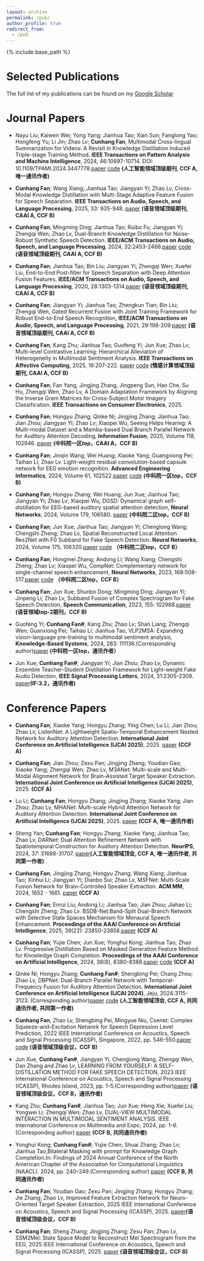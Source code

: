 ```yaml
---
layout: archive
permalink: /pub/
author_profile: true
redirect_from:
  - /pub
---
```

<!-- Google tag (gtag.js) -->
<script async src="https://www.googletagmanager.com/gtag/js?id=G-T0S164QJL9"></script>
<script>
  window.dataLayer = window.dataLayer || [];
  function gtag(){dataLayer.push(arguments);}
  gtag('js', new Date());

  gtag('config', 'G-T0S164QJL9');
</script>
{% include base_path %}

Selected Publications
=====
The full list of my publications can be found on my [Google Scholar](https://scholar.google.com/citations?hl=zh-CN&user=QbnlF74AAAAJ)


Journal Papers
======

* Nayu Liu; Kaiwen Wei; Yong Yang; Jianhua Tao; Xian Sun; Fanglong Yao; Hongfeng Yu; Li Jin; Zhao Lv; **Cunhang Fan**, Multimodal Cross-lingual Summarization for Videos: A Revisit in Knowledge Distillation Induced Triple-stage Training Method. **IEEE Transactions on Pattern Analysis and Machine Intelligence**, 2024, 46:10697-10714. DOI: 10.1109/TPAMI.2024.3447778.[paper](https://ieeexplore.ieee.org/document/10643687)  [code](https://github.com/fchest/DKDSSD) **(人工智能领域顶级期刊, CCF A, 唯一通讯作者)**

* **Cunhang Fan**; Wang Xiang; Jianhua Tao; Jiangyan Yi; Zhao Lv, Cross-Modal Knowledge Distillation with Multi-Stage Adaptive Feature Fusion for Speech Separation. **IEEE Transactions on Audio, Speech, and Language Processing**, 2025, 33: 935-948. [paper](https://ieeexplore.ieee.org/abstract/document/10856367) **(语音领域顶级期刊, CAAI A, CCF B)**

* **Cunhang Fan**; Mingming Ding; Jianhua Tao; Ruibo Fu; Jiangyan Yi; Zhengqi Wen; Zhao Lv, Dual-Branch Knowledge Distillation for Noise-Robust Synthetic Speech Detection. **IEEE/ACM Transactions on Audio, Speech, and Language Processing**, 2024, 32:2453-2466.[paper](https://ieeexplore.ieee.org/document/10506099/)  [code](https://github.com/fchest/DKDSSD) **(语音领域顶级期刊, CAAI A, CCF B)**
   
* **Cunhang Fan**; Jianhua Tao; Bin Liu; Jiangyan Yi; Zhengqi Wen; Xuefei Liu, End-to-End Post-filter for Speech Separation with Deep Attention Fusion Features, **IEEE/ACM Transactions on Audio, Speech, and Language Processing**, 2020, 28:1303-1314.[paper](https://www.researchgate.net/profile/Jianhua-Tao/publication/340068475_End-to-End_Post-Filter_for_Speech_Separation_With_Deep_Attention_Fusion_Features/links/6408938ab1704f343fb486ae/End-to-End-Post-Filter-for-Speech-Separation-With-Deep-Attention-Fusion-Features.pdf) **(语音领域顶级期刊, CAAI A, CCF B)**

* **Cunhang Fan**; Jiangyan Yi; Jianhua Tao; Zhengkun Tian; Bin Liu; Zhengqi Wen, Gated Recurrent Fusion with Joint Training Framework for Robust End-to-End Speech Recognition, **IEEE/ACM Transactions on Audio, Speech, and Language Processing**, 2021, 29:198-209.[paper](https://arxiv.org/pdf/2011.04249.pdf) **(语音领域顶级期刊, CAAI A, CCF B)**

* **Cunhang Fan**; Kang Zhu; Jianhua Tao; Guofeng Yi; Jun Xue; Zhao Lv, Multi-level Contrastive Learning: Hierarchical Alleviation of Heterogeneity in Multimodal Sentiment Analysis. **IEEE Transactions on Affective Computing**, 2025, 16:207-222. [paper](https://ieeexplore.ieee.org/document/10587106) [code](https://github.com/Zhudogsi/MCL-MCF) **(情感计算领域顶级期刊, CAAI A, CCF B)**

* **Cunhang Fan**; Fan Yang, Jingjing Zhang, Jingpeng Sun, Hao Che, Su Hu, Zhengqi Wen, Zhao Lv, A Domain Adaptation Framework by Aligning the Inverse Gram Matrices for Cross-Subject Motor Imagery Classification. **IEEE Transactions on Consumer Electronics**, 2025.

* **Cunhang Fan**; Hongyu Zhang; Qinke Ni; Jingjing Zhang; Jianhua Tao; Jian Zhou; Jiangyan Yi; Zhao Lv; Xiaopei Wu, Seeing Helps Hearing: A Multi-modal Dataset and a Mamba-based Dual Branch Parallel Network for Auditory Attention Decoding, **Information Fusion**, 2025, Volume 118, 102946. [paper](https://www.sciencedirect.com/science/article/pii/S1566253525000193) **(中科院一区top，CAAI A，CCF B)**
  
* **Cunhang Fan**; Jinqin Wang; Wei Huang; Xiaoke Yang; Guangxiong Pei; Taihao Li; Zhao Lv. Light-weight residual convolution-based capsule network for EEG emotion recognition. **Advanced Engineering Informatics**, 2024, Volume 61, 102522.[paper](https://www.sciencedirect.com/science/article/pii/S1474034624001708)  [code](https://github.com/fchest/LResCapsule) **(中科院一区top，CCF B)**

* **Cunhang Fan**; Hongyu Zhang; Wei Huang; Jun Xue; Jianhua Tao; Jiangyan Yi; Zhao Lv; Xiaopei Wu, DGSD: Dynamical graph self-distillation for EEG-based auditory spatial attention detection, **Neural Networks**, 2024, Volume 179, 106580. [paper](https://www.sciencedirect.com/science/article/abs/pii/S0893608024005045) **(中科院二区top，CCF B)**
  
* **Cunhang Fan**; Jun Xue; Jianhua Tao; Jiangyan Yi; Chenglong Wang; Chengshi Zheng; Zhao Lv, Spatial Reconstructed Local Attention Res2Net with F0 Subband for Fake Speech Detection. **Neural Networks**, 2024, Volume 175, 106320.[paper](https://arxiv.org/pdf/2308.09944.pdf)  [code](https://github.com/JunXue-tech/SRLARes2NetF0Subband) **（中科院二区top，CCF B）**
  
* **Cunhang Fan**; Hongmei Zhang; Andong Li; Wang Xiang; Chengshi Zheng; Zhao Lv; Xiaopei Wu, CompNet: Complementary network for single-channel speech enhancement, **Neural Networks**, 2023, 168:508-517.[paper](https://fchest.github.io/pub/neural-networks-compnet-se.pdf)  [code](https://github.com/fchest/CompNet) **（中科院二区top，CCF B）**
  
* **Cunhang Fan**; Jun Xue; Shunbo Dong; Mingming Ding; Jiangyan Yi; Jinpeng Li; Zhao Lv, Subband Fusion of Complex Spectrogram for Fake Speech Detection, **Speech Communication**, 2023, 155: 102988.[paper](https://www.sciencedirect.com/science/article/pii/S016763932300122X) **(语音领域top-2期刊，CCF B)**
  
* Guofeng Yi; **Cunhang Fan#**; Kang Zhu; Zhao Lv; Shan Liang; Zhengqi Wen; Guanxiong Pei; Taihao Li; Jianhua Tao, VLP2MSA: Expanding vision-language pre-training to multimodal sentiment analysis, **Knowledge-Based Systems**, 2024, 283: 111136.(Corresponding author)[paper](https://www.sciencedirect.com/science/article/pii/S0950705123008869) **(中科院一区top，通讯作者）**

* Jun Xue; **Cunhang Fan#**; Jiangyan Yi; Jian Zhou; Zhao Lv, Dynamic Ensemble Teacher-Student Distillation Framework for Light-weight Fake Audio Detection, **IEEE Signal Processing Letters**, 2024, 31:2305-2309. [paper](https://ieeexplore.ieee.org/abstract/document/10605999)**(IF:3.2，通讯作者)**


Conference Papers
======
* **Cunhang Fan**; Xiaoke Yang; Hongyu Zhang; Ying Chen; Lu Li; Jian Zhou; Zhao Lv, ListenNet: A Lightweight Spatio-Temporal Enhancement Nested Network for Auditory Attention Detection. **International Joint Conference on Artificial Intelligence (IJCAI 2025)**, 2025. [paper](https://arxiv.org/pdf/2505.10348) **(CCF A)**

* **Cunhang Fan**; Jian Zhou; Zexu Pan; Jingjing Zhang; Youdian Gao; Xiaoke Yang; Zhengqi Wen; Zhao Lv, M3ANet: Multi-scale and Multi-Modal Alignment Network for Brain-Assisted Target Speaker Extraction. **International Joint Conference on Artificial Intelligence (IJCAI 2025)**, 2025. **(CCF A)**

* Lu Li; **Cunhang Fan**; Hongyu Zhang; Jingjing Zhang; Xiaoke Yang; Jian Zhou; Zhao Lv, MHANet: Multi-scale Hybrid Attention Network for Auditory Attention Detection. **International Joint Conference on Artificial Intelligence (IJCAI 2025)**, 2025. [paper](https://arxiv.org/pdf/2505.15364) **(CCF A, 唯一通讯作者)**

* Sheng Yan; **Cunhang Fan**; Hongyu Zhang; Xiaoke Yang; Jianhua Tao; Zhao Lv, DARNet: Dual Attention Refinement Network with Spatiotemporal Construction for Auditory Attention Detection. **NeurIPS**, 2024, 37: 31688-31707. [paper](https://proceedings.neurips.cc/paper_files/paper/2024/hash/382066d1460144ddcb041f32d05de053-Abstract-Conference.html)**(人工智能领域顶会, CCF A, 唯一通讯作者, 共同第一作者)**

* **Cunhang Fan**; Jingjing Zhang; Hongyu Zhang; Wang Xiang; Jianhua Tao; Xinhui Li; Jiangyan Yi; Dianbo Sui; Zhao Lv, MSFNet: Multi-Scale Fusion Network for Brain-Controlled Speaker Extraction. **ACM MM**, 2024, 1652 - 1661. [paper](https://dl.acm.org/doi/10.1145/3664647.3681550) **(CCF A)**

* **Cunhang Fan**; Enrui Liu; Andong Li; Jianhua Tao; Jian Zhou; Jiahao Li; Chengshi Zheng; Zhao Lv. BSDB-Net:Band-Split Dual-Branch Network with Selective State Spaces Mechanism for Monaural Speech Enhancement. **Proceedings of the AAAI Conference on Artificial Intelligence**, 2025, 39(22): 23850-23858.[paper](https://ojs.aaai.org/index.php/AAAI/article/view/34557/36712)  **(CCF A)**

* **Cunhang Fan**; Yujie Chen; Jun Xue; Yonghui Kong; Jianhua Tao; Zhao Lv. Progressive Distillation Based on Masked Generation Feature Method for Knowledge Graph Completion. **Proceedings of the AAAI Conference on Artificial Intelligence**, 2024, 38(8), 8380-8388.[paper](https://arxiv.org/pdf/2401.12997.pdf)  [code]( https://github.com/cyjie429/pmd) **(CCF A)**
  
* Qinke Ni; Hongyu Zhang; **Cunhang Fan#**; Shengbing Pei; Chang Zhou; Zhao Lv, DBPNet: Dual-Branch Parallel Network with Temporal-Frequency Fusion for Auditory Attention Detection. **International Joint Conference on Artificial Intelligence (IJCAI 2024)**, Jeju, 2024:3115-3123. (Corresponding author)[paper](https://www.ijcai.org/proceedings/2024/0345.pdf)  [code]( https://github.com/fchest/DBPNet) **(人工智能领域顶会, CCF A, 共同通讯作者, 共同第一作者)**
  
* **Cunhang Fan**, Zhao Lv, Shengbing Pei, Mingyue Niu, Csenet: Complex Squeeze-and-Excitation Network for Speech Depression Level Prediction, 2022 IEEE International Conference on Acoustics, Speech and Signal Processing (ICASSP), Singapore, 2022, pp. 546-550.[paper](https://fchest.github.io/pub/csenet.pdf)  [code](https://github.com/fchest/CSENet) **(语音领域顶级会议，CCF B)**
  
* Jun Xue, **Cunhang Fan#**, Jiangyan Yi, Chenglong Wang, Zhengqi Wen, Dan Zhang and Zhao Lv, LEARNING FROM YOURSELF: A SELF-DISTILLATION METHOD FOR FAKE SPEECH DETECTION, 2023 IEEE International Conference on Acoustics, Speech and Signal Processing (ICASSP), Rhodes Island, 2023, pp. 1-5.(Corresponding author)[paper](https://arxiv.org/pdf/2303.01211.pdf) **(语音领域顶级会议，CCF B，通讯作者)**
  
* Kang Zhu; **Cunhang Fan#**; Jianhua Tao; Jun Xue; Heng Xie; Xuefei Liu; Yongwei Li; Zhengqi Wen; Zhao Lv, DUAL-VIEW MULTIMODAL INTERACTION IN MULTIMODAL SENTIMENT ANALYSIS. IEEE International Conference on Multimedia and Expo, 2024, pp. 1-6.(Corresponding author) [paper](https://ieeexplore.ieee.org/document/10688078)  **(CCF B, 共同通讯作者)**
  
* Yonghui Kong; **Cunhang Fan#**; Yujie Chen; Shuai Zhang; Zhao Lv; Jianhua Tao,Bilateral Masking with prompt for Knowledge Graph Completion.In: Findings of 2024 Annual Conference of the North American Chapter of the Association for Computational Linguistics (NAACL). 2024, pp. 240–249.(Corresponding author) [paper](https://aclanthology.org/2024.findings-naacl.17/#) **(CCF B, 共同通讯作者)**

* **Cunhang Fan**; Youdian Gao; Zexu Pan; Jingjing Zhang; Hongyu Zhang; Jie Zhang; Zhao Lv, Improved Feature Extraction Network for Neuro-Oriented Target Speaker Extraction, 2025 IEEE International Conference on Acoustics, Speech and Signal Processing (ICASSP), 2025.  [paper](https://ieeexplore.ieee.org/document/10888763)**(语音领域顶级会议，CCF B)**

* **Cunhang Fan**; Sheng Zhang; Jingjing Zhang; Zexu Pan; Zhao Lv, SSM2Mel: State Space Model to Reconstruct Mel Spectrogram from the EEG, 2025 IEEE International Conference on Acoustics, Speech and Signal Processing (ICASSP), 2025. [paper](https://ieeexplore.ieee.org/document/10888785) **(语音领域顶级会议，CCF B)**


 
